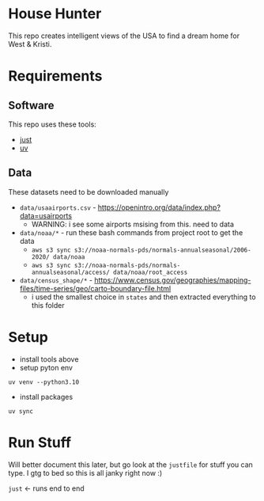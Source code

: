 # House Hunter

This repo creates intelligent views of the USA to find a dream home for West & Kristi.

# Requirements

## Software

This repo uses these tools:

- [just](https://github.com/casey/just)
- [uv](https://github.com/astral-sh/uv)

## Data

These datasets need to be downloaded manually

- `data/usaairports.csv` - https://openintro.org/data/index.php?data=usairports
    - WARNING: i see some airports msising from this. need to data
- `data/noaa/*` - run these bash commands from project root to get the data
    - `aws s3 sync s3://noaa-normals-pds/normals-annualseasonal/2006-2020/ data/noaa`
    - `aws s3 sync s3://noaa-normals-pds/normals-annualseasonal/access/ data/noaa/root_access`
- `data/census_shape/*` - https://www.census.gov/geographies/mapping-files/time-series/geo/carto-boundary-file.html
    - i used the smallest choice in `states` and then extracted everything to this folder

# Setup

- install tools above
- setup pyton env

`uv venv --python3.10`

- install packages

`uv sync`

# Run Stuff
Will better document this later, but go look at the `justfile` for stuff you can type. I gtg to bed so this is all janky right now :)

`just` <- runs end to end